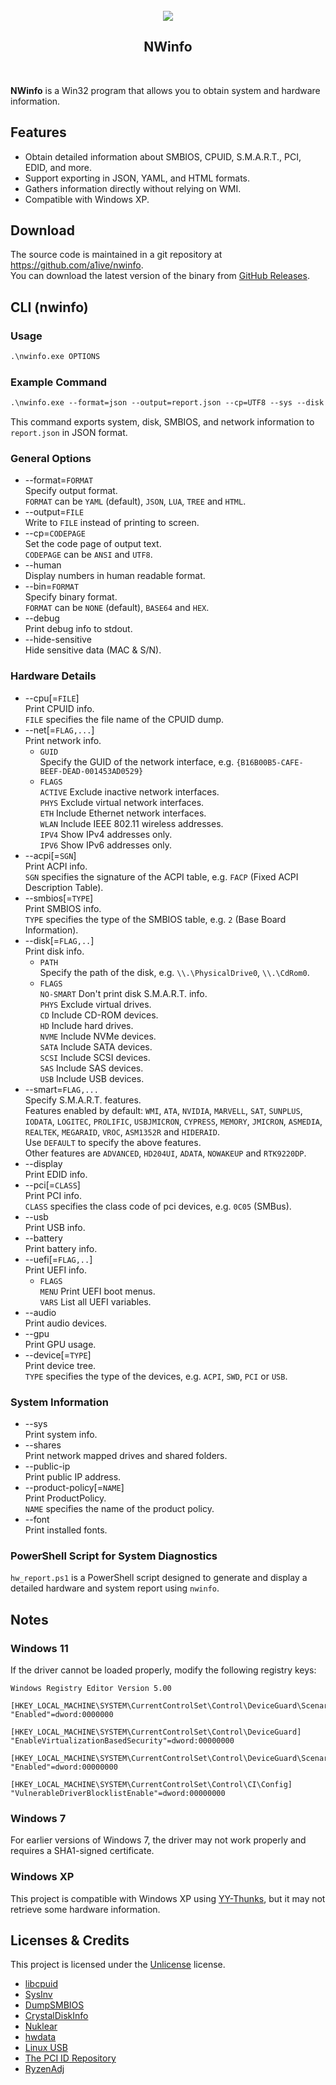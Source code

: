 <br />
<div align="center">
  <img src="./images/icon.ico">
  <h2 align="center">NWinfo</h2>
</div>
<br />

**NWinfo** is a Win32 program that allows you to obtain system and hardware information.

## Features
* Obtain detailed information about SMBIOS, CPUID, S.M.A.R.T., PCI, EDID, and more.
* Support exporting in JSON, YAML, and HTML formats.
* Gathers information directly without relying on WMI.
* Compatible with Windows XP.

## Download

The source code is maintained in a git repository at https://github.com/a1ive/nwinfo.  
You can download the latest version of the binary from [GitHub Releases](https://github.com/a1ive/nwinfo/releases).  

<div style="page-break-after: always;"></div>

## CLI (nwinfo)

### Usage

```txt
.\nwinfo.exe OPTIONS
```

### Example Command

```txt
.\nwinfo.exe --format=json --output=report.json --cp=UTF8 --sys --disk --smbios --net
```

This command exports system, disk, SMBIOS, and network information to `report.json` in JSON format.

### General Options

- --format=`FORMAT`  
  Specify output format.  
  `FORMAT` can be `YAML` (default), `JSON`, `LUA`, `TREE` and `HTML`.  
- --output=`FILE`  
  Write to `FILE` instead of printing to screen.  
- --cp=`CODEPAGE`  
  Set the code page of output text.  
  `CODEPAGE` can be `ANSI` and `UTF8`.  
- --human  
  Display numbers in human readable format.  
- --bin=`FORMAT`  
  Specify binary format.  
  `FORMAT` can be `NONE` (default), `BASE64` and `HEX`.  
- --debug  
  Print debug info to stdout.  
- --hide-sensitive  
  Hide sensitive data (MAC & S/N).  

### Hardware Details

- --cpu[=`FILE`]  
  Print CPUID info.  
  `FILE` specifies the file name of the CPUID dump.  
- --net[=`FLAG,...`]  
  Print network info.  
  - `GUID`  
    Specify the GUID of the network interface, e.g. `{B16B00B5-CAFE-BEEF-DEAD-001453AD0529}`  
  - `FLAGS`  
    `ACTIVE` Exclude inactive network interfaces.  
    `PHYS`   Exclude virtual network interfaces.  
    `ETH`    Include Ethernet network interfaces.  
    `WLAN`   Include IEEE 802.11 wireless addresses.  
    `IPV4`   Show IPv4 addresses only.  
    `IPV6`   Show IPv6 addresses only.  
- --acpi[=`SGN`]  
  Print ACPI info.  
  `SGN` specifies the signature of the ACPI table, e.g. `FACP` (Fixed ACPI Description Table).  
- --smbios[=`TYPE`]  
  Print SMBIOS info.  
  `TYPE` specifies the type of the SMBIOS table, e.g. `2` (Base Board Information).  
- --disk[=`FLAG,..`]  
  Print disk info.  
  - `PATH`  
    Specify the path of the disk, e.g. `\\.\PhysicalDrive0`, `\\.\CdRom0`.  
  - `FLAGS`  
    `NO-SMART` Don't print disk S.M.A.R.T. info.  
    `PHYS`     Exclude virtual drives.  
    `CD`       Include CD-ROM devices.  
    `HD`       Include hard drives.  
    `NVME`     Include NVMe devices.  
    `SATA`     Include SATA devices.  
    `SCSI`     Include SCSI devices.  
    `SAS`      Include SAS devices.  
    `USB`      Include USB devices.  
- --smart=`FLAG,...`  
  Specify S.M.A.R.T. features.  
  Features enabled by default:
  `WMI`, `ATA`, `NVIDIA`, `MARVELL`, `SAT`, `SUNPLUS`, `IODATA`, `LOGITEC`, `PROLIFIC`, `USBJMICRON`,
  `CYPRESS`, `MEMORY`, `JMICRON`, `ASMEDIA`, `REALTEK`, `MEGARAID`, `VROC`, `ASM1352R` and `HIDERAID`.  
  Use `DEFAULT` to specify the above features.  
  Other features are `ADVANCED`, `HD204UI`, `ADATA`, `NOWAKEUP` and `RTK9220DP`.  
- --display  
  Print EDID info.  
- --pci[=`CLASS`]  
  Print PCI info.  
  `CLASS` specifies the class code of pci devices, e.g. `0C05` (SMBus).  
- --usb  
  Print USB info.  
- --battery  
  Print battery info.  
- --uefi[=`FLAG,..`]  
  Print UEFI info.  
  - `FLAGS`  
    `MENU` Print UEFI boot menus.  
    `VARS` List all UEFI variables.  
 - --audio  
   Print audio devices.  
 - --gpu  
   Print GPU usage.  
 - --device[=`TYPE`]  
   Print device tree.  
   `TYPE` specifies the type of the devices, e.g. `ACPI`, `SWD`, `PCI` or `USB`.  

### System Information

- --sys  
  Print system info.  
- --shares  
  Print network mapped drives and shared folders.  
- --public-ip  
  Print public IP address.  
- --product-policy[=`NAME`]  
  Print ProductPolicy.  
  `NAME` specifies the name of the product policy.  
- --font  
  Print installed fonts.  

### PowerShell Script for System Diagnostics

`hw_report.ps1` is a PowerShell script designed to generate and display a detailed hardware and system report using `nwinfo`.

<div style="page-break-after: always;"></div>

## Notes

### Windows 11
If the driver cannot be loaded properly, modify the following registry keys:
```
Windows Registry Editor Version 5.00

[HKEY_LOCAL_MACHINE\SYSTEM\CurrentControlSet\Control\DeviceGuard\Scenarios\HypervisorEnforcedCodeIntegrity]
"Enabled"=dword:0000000

[HKEY_LOCAL_MACHINE\SYSTEM\CurrentControlSet\Control\DeviceGuard]
"EnableVirtualizationBasedSecurity"=dword:00000000

[HKEY_LOCAL_MACHINE\SYSTEM\CurrentControlSet\Control\DeviceGuard\Scenarios\SystemGuard]
"Enabled"=dword:00000000

[HKEY_LOCAL_MACHINE\SYSTEM\CurrentControlSet\Control\CI\Config]
"VulnerableDriverBlocklistEnable"=dword:00000000
```

### Windows 7
For earlier versions of Windows 7, the driver may not work properly and requires a SHA1-signed certificate.

### Windows XP
This project is compatible with Windows XP using [YY-Thunks](https://github.com/Chuyu-Team/YY-Thunks), but it may not retrieve some hardware information.

<div style="page-break-after: always;"></div>

## Licenses & Credits

This project is licensed under the [Unlicense](https://unlicense.org/) license.

* [libcpuid](https://libcpuid.sourceforge.net)
* [SysInv](https://github.com/cavaliercoder/sysinv)
* [DumpSMBIOS](https://github.com/KunYi/DumpSMBIOS)
* [CrystalDiskInfo](https://github.com/hiyohiyo/CrystalDiskInfo)
* [Nuklear](https://github.com/Immediate-Mode-UI/Nuklear)
* [hwdata](https://github.com/vcrhonek/hwdata)
* [Linux USB](http://www.linux-usb.org)
* [The PCI ID Repository](https://pci-ids.ucw.cz)
* [RyzenAdj](https://github.com/FlyGoat/RyzenAdj)
